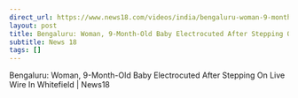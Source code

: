 ```yaml
---
direct_url: https://www.news18.com/videos/india/bengaluru-woman-9-month-old-baby-electrocuted-after-stepping-on-live-wire-in-whitefield-news18-8669340.html
layout: post
title: Bengaluru: Woman, 9-Month-Old Baby Electrocuted After Stepping On Live Wire In Whitefield | News18
subtitle: News 18
tags: []
---
```


Bengaluru: Woman, 9-Month-Old Baby Electrocuted After Stepping On Live Wire In Whitefield | News18

